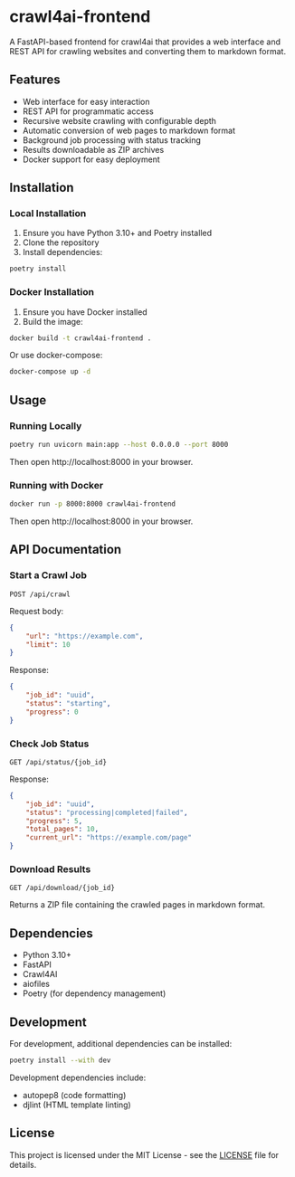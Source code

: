 # crawl4ai-frontend

A FastAPI-based frontend for crawl4ai that provides a web interface and REST API for crawling websites and converting them to markdown format.

## Features

- Web interface for easy interaction
- REST API for programmatic access
- Recursive website crawling with configurable depth
- Automatic conversion of web pages to markdown format
- Background job processing with status tracking
- Results downloadable as ZIP archives
- Docker support for easy deployment

## Installation

### Local Installation

1. Ensure you have Python 3.10+ and Poetry installed
2. Clone the repository
3. Install dependencies:
```bash
poetry install
```

### Docker Installation

1. Ensure you have Docker installed
2. Build the image:
```bash
docker build -t crawl4ai-frontend .
```

Or use docker-compose:
```bash
docker-compose up -d
```

## Usage

### Running Locally

```bash
poetry run uvicorn main:app --host 0.0.0.0 --port 8000
```

Then open http://localhost:8000 in your browser.

### Running with Docker

```bash
docker run -p 8000:8000 crawl4ai-frontend
```

Then open http://localhost:8000 in your browser.

## API Documentation

### Start a Crawl Job

```http
POST /api/crawl
```

Request body:
```json
{
    "url": "https://example.com",
    "limit": 10
}
```

Response:
```json
{
    "job_id": "uuid",
    "status": "starting",
    "progress": 0
}
```

### Check Job Status

```http
GET /api/status/{job_id}
```

Response:
```json
{
    "job_id": "uuid",
    "status": "processing|completed|failed",
    "progress": 5,
    "total_pages": 10,
    "current_url": "https://example.com/page"
}
```

### Download Results

```http
GET /api/download/{job_id}
```

Returns a ZIP file containing the crawled pages in markdown format.

## Dependencies

- Python 3.10+
- FastAPI
- Crawl4AI
- aiofiles
- Poetry (for dependency management)

## Development

For development, additional dependencies can be installed:
```bash
poetry install --with dev
```

Development dependencies include:
- autopep8 (code formatting)
- djlint (HTML template linting)

## License

This project is licensed under the MIT License - see the [LICENSE](LICENSE) file for details.
